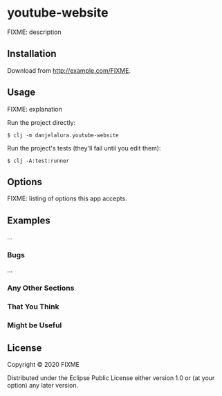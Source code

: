 # youtube-website

FIXME: description

## Installation

Download from http://example.com/FIXME.

## Usage

FIXME: explanation

Run the project directly:

    $ clj -m danjelalura.youtube-website

Run the project's tests (they'll fail until you edit them):

    $ clj -A:test:runner

## Options

FIXME: listing of options this app accepts.

## Examples

...

### Bugs

...

### Any Other Sections
### That You Think
### Might be Useful

## License

Copyright © 2020 FIXME

Distributed under the Eclipse Public License either version 1.0 or (at
your option) any later version.
